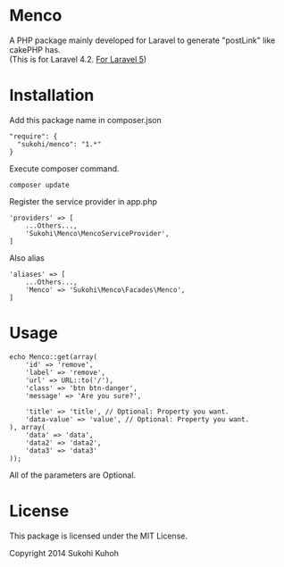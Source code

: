 Menco
=====

A PHP package mainly developed for Laravel to generate "postLink" like cakePHP has.  
(This is for Laravel 4.2. [For Laravel 5](https://github.com/SUKOHI/Menco))


Installation
====

Add this package name in composer.json

    "require": {
      "sukohi/menco": "1.*"
    }

Execute composer command.

    composer update

Register the service provider in app.php

    'providers' => [
        ...Others...,  
        'Sukohi\Menco\MencoServiceProvider',
    ]

Also alias

    'aliases' => [
        ...Others...,  
        'Menco' => 'Sukohi\Menco\Facades\Menco',
    ]

Usage
====

	echo Menco::get(array(
		'id' => 'remove', 
		'label' => 'remove', 
		'url' => URL::to('/'), 
		'class' => 'btn btn-danger', 
		'message' => 'Are you sure?', 

		'title' => 'title', // Optional: Property you want.
		'data-value' => 'value', // Optional: Property you want.
	), array(
		'data' => 'data', 
		'data2' => 'data2', 
		'data3' => 'data3'
	));  
	
All of the parameters are Optional.
        
License
====

This package is licensed under the MIT License.

Copyright 2014 Sukohi Kuhoh